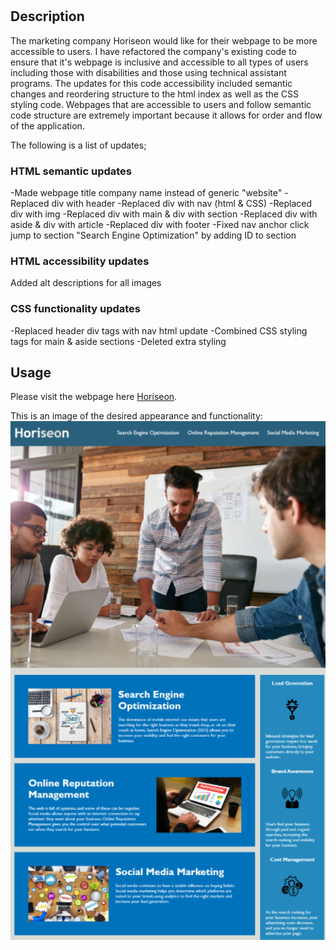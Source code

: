 # <accessibility-code-refractor>

## Description

The marketing company Horiseon would like for their webpage to be more accessible to users. I have refactored the company's existing code to ensure that it's webpage is inclusive and accessible to all types of users including those with disabilities and those using technical assistant programs. The updates for this code accessibility included semantic changes and reordering structure to the html index as well as the CSS styling code. Webpages that are accessible to users and follow semantic code structure are extremely important because it allows for order and flow of the application.

The following is a list of updates;

### HTML semantic updates

-Made webpage title company name instead of generic "website"
-Replaced div with header
-Replaced div with nav (html & CSS)
-Replaced div with img
-Replaced div with main & div with section
-Replaced div with aside & div with article
-Replaced div with footer
-Fixed nav anchor click jump to section "Search Engine Optimization" by adding ID to section

### HTML accessibility updates

Added alt descriptions for all images

### CSS functionality updates

-Replaced header div tags with nav html update
-Combined CSS styling tags for main & aside sections
-Deleted extra styling

## Usage

Please visit the webpage here [Horiseon](https://ericalorrainemitchell.github.io/accessibility-code-refractor/).

This is an image of the desired appearance and functionality:
![WebpageScreenshot](./assets/images/horiseon-webpage.PNG)
